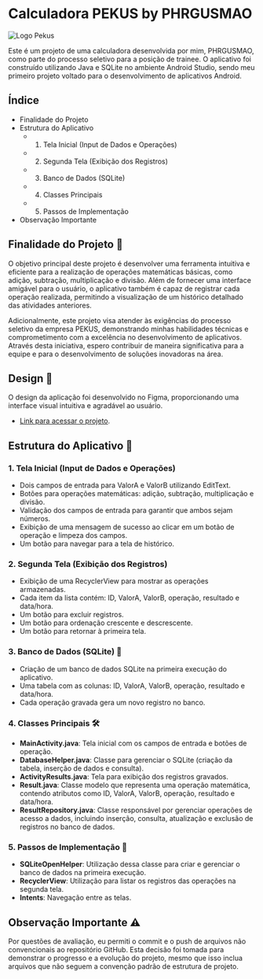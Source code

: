 # Calculadora PEKUS by PHRGUSMAO 
![Logo Pekus](https://encrypted-tbn0.gstatic.com/images?q=tbn:ANd9GcRclDBimL3-Q-Pzkb7zbb0Ye5qYwTbSYjgLWg&s)

Este é um projeto de uma calculadora desenvolvida por mim, PHRGUSMAO, como parte do processo seletivo para a posição de trainee. O aplicativo foi construído utilizando Java e SQLite no ambiente Android Studio, sendo meu primeiro projeto voltado para o desenvolvimento de aplicativos Android.

## Índice

- Finalidade do Projeto
- Estrutura do Aplicativo
  - 1. Tela Inicial (Input de Dados e Operações)
  - 2. Segunda Tela (Exibição dos Registros)
  - 3. Banco de Dados (SQLite)
  - 4. Classes Principais
  - 5. Passos de Implementação
- Observação Importante

## Finalidade do Projeto 🎯

O objetivo principal deste projeto é desenvolver uma ferramenta intuitiva e eficiente para a realização de operações matemáticas básicas, como adição, subtração, multiplicação e divisão. Além de fornecer uma interface amigável para o usuário, o aplicativo também é capaz de registrar cada operação realizada, permitindo a visualização de um histórico detalhado das atividades anteriores.

Adicionalmente, este projeto visa atender às exigências do processo seletivo da empresa PEKUS, demonstrando minhas habilidades técnicas e comprometimento com a excelência no desenvolvimento de aplicativos. Através desta iniciativa, espero contribuir de maneira significativa para a equipe e para o desenvolvimento de soluções inovadoras na área.

## Design 🎨

O design da aplicação foi desenvolvido no Figma, proporcionando uma interface visual intuitiva e agradável ao usuário.
- [Link para acessar o projeto](https://www.figma.com/design/EIujYGlsmgdVfL3zxFczhk/Calculadora-Pekus?node-id=0-1&t=3ytER5YIrWO9j2r3-1).

## Estrutura do Aplicativo 📱

### 1. Tela Inicial (Input de Dados e Operações)
- Dois campos de entrada para ValorA e ValorB utilizando EditText.
- Botões para operações matemáticas: adição, subtração, multiplicação e divisão.
- Validação dos campos de entrada para garantir que ambos sejam números.
- Exibição de uma mensagem de sucesso ao clicar em um botão de operação e limpeza dos campos.
- Um botão para navegar para a tela de histórico.

### 2. Segunda Tela (Exibição dos Registros)
- Exibição de uma RecyclerView para mostrar as operações armazenadas.
- Cada item da lista contém: ID, ValorA, ValorB, operação, resultado e data/hora.
- Um botão para excluir registros.
- Um botão para ordenação crescente e descrescente.
- Um botão para retornar à primeira tela.

### 3. Banco de Dados (SQLite) 💾
- Criação de um banco de dados SQLite na primeira execução do aplicativo.
- Uma tabela com as colunas: ID, ValorA, ValorB, operação, resultado e data/hora.
- Cada operação gravada gera um novo registro no banco.

### 4. Classes Principais 🛠️
- **MainActivity.java**: Tela inicial com os campos de entrada e botões de operação.
- **DatabaseHelper.java**: Classe para gerenciar o SQLite (criação da tabela, inserção de dados e consulta).
- **ActivityResults.java**: Tela para exibição dos registros gravados.
- **Result.java**: Classe modelo que representa uma operação matemática, contendo atributos como ID, ValorA, ValorB, operação, resultado e data/hora.
- **ResultRepository.java**: Classe responsável por gerenciar operações de acesso a dados, incluindo inserção, consulta, atualização e exclusão de registros no banco de dados.

### 5. Passos de Implementação 🚀
- **SQLiteOpenHelper**: Utilização dessa classe para criar e gerenciar o banco de dados na primeira execução.
- **RecyclerView**: Utilização para listar os registros das operações na segunda tela.
- **Intents**: Navegação entre as telas.

## Observação Importante ⚠️

Por questões de avaliação, eu permiti o commit e o push de arquivos não convencionais ao repositório GitHub. Esta decisão foi tomada para demonstrar o progresso e a evolução do projeto, mesmo que isso inclua arquivos que não seguem a convenção padrão de estrutura de projeto.
